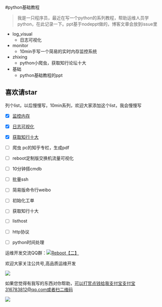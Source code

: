 #python基础教程

> 我是一只程序员，最近在写一个python的系列教程，帮助运维人员学python，在此记录一下。ppt基于nodeppt做的，博客文章会放到issue里

* log_visual
    - 日志可视化
* monitor
    - 10min手写一个简易的实时内存监控系统
* zhixing
    - python小爬虫，获取知行论坛十大
* 基础
    - python基础教程的ppt

## 喜欢请star

列个list，以后慢慢写，10min系列，欢迎大家添加这个list，我会慢慢写

- [x] [监控内存](https://github.com/shengxinjing/my_blog/issues/1) 
- [x] [日志可视化](https://github.com/shengxinjing/my_blog/issues/2)
- [x] [获取知行十大](https://github.com/shengxinjing/my_blog/issues/5)
- [ ] 爬虫 pc的知乎专栏，生成pdf
- [ ] reboot定制版交换机流量可视化
- [ ] 10分钟搭cmdb
- [ ] 批量ssh
- [ ] 简易版命令行weibo
- [ ] 初始化工单
- [ ] 获取知行十大
- [ ] listhost
- [ ] http协议
- [ ] python时间处理


<p>运维开发交流QQ群：<a target="_blank" href="http://shang.qq.com/wpa/qunwpa?idkey=f03fd72ed353ccfc801d393529aed84e2a663334caba7af88aa2a29620636549"><img border="0" src="http://pub.idqqimg.com/wpa/images/group.png" alt="Reboot【二】" title="Reboot【二】"></a></p>
欢迎大家关注公共号,高品质运维开发

![](http://7xjoq9.com1.z0.glb.clouddn.com/erweima.jpg)


如果您觉得有我写的东西对你帮助，可以打赏点钱给我支付宝支付宝316783812@qq.com或者扫二维码

![](http://7xjoq9.com1.z0.glb.clouddn.com/zhifubao.png)